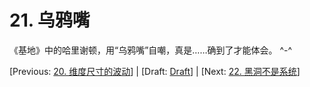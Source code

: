 # 21. 乌鸦嘴

《基地》中的哈里谢顿，用“乌鸦嘴”自嘲，真是……确到了才能体会。 ^-^

[Previous: [20. 维度尺寸的波动](20.md)] | [Draft: [Draft](../Draft.md)] | [Next: [22. 黑洞不是系统](22.md)]